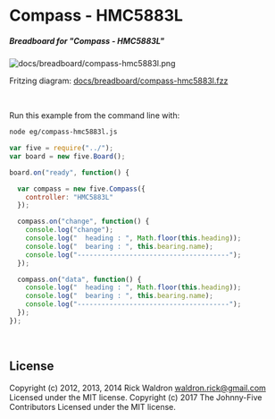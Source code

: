 <!--remove-start-->

# Compass - HMC5883L

<!--remove-end-->






##### Breadboard for "Compass - HMC5883L"



![docs/breadboard/compass-hmc5883l.png](breadboard/compass-hmc5883l.png)<br>

Fritzing diagram: [docs/breadboard/compass-hmc5883l.fzz](breadboard/compass-hmc5883l.fzz)

&nbsp;




Run this example from the command line with:
```bash
node eg/compass-hmc5883l.js
```


```javascript
var five = require("../");
var board = new five.Board();

board.on("ready", function() {

  var compass = new five.Compass({
    controller: "HMC5883L"
  });

  compass.on("change", function() {
    console.log("change");
    console.log("  heading : ", Math.floor(this.heading));
    console.log("  bearing : ", this.bearing.name);
    console.log("--------------------------------------");
  });

  compass.on("data", function() {
    console.log("  heading : ", Math.floor(this.heading));
    console.log("  bearing : ", this.bearing.name);
    console.log("--------------------------------------");
  });
});

```








&nbsp;

<!--remove-start-->

## License
Copyright (c) 2012, 2013, 2014 Rick Waldron <waldron.rick@gmail.com>
Licensed under the MIT license.
Copyright (c) 2017 The Johnny-Five Contributors
Licensed under the MIT license.

<!--remove-end-->
